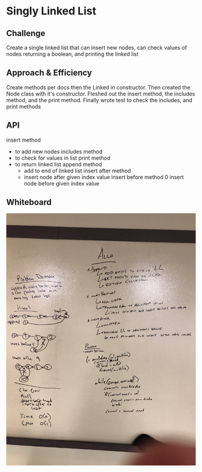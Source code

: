 # Singly Linked List

## Challenge
Create a single linked list that can insert new nodes, can check values of nodes returning a boolean, and printing the linked list

## Approach & Efficiency
Create methods per docs then the Linked in constructor. Then created the Node class with it's constructor. Fleshed out the insert method, the includes method, and the print method. Finally wrote test to check the includes, and print methods

## API
insert method
  - to add new nodes
includes method 
  - to check for values in list
print method
  - to return linked list
append method
    - add to end of linked list
insert after method
    - insert node after given index value
insert before method
    0 insert node before given index value

## Whiteboard
![Linked List Whiteboard](../../assets/linkedList-whiteboard.jpg)
